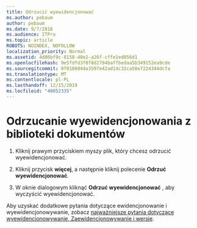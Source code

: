 ```yaml
---
title: Odrzucić wyewidencjonować
ms.author: pebaum
author: pebaum
ms.date: 9/7/2018
ms.audience: ITPro
ms.topic: article
ROBOTS: NOINDEX, NOFOLLOW
localization_priority: Normal
ms.assetid: 4d86bf9c-8158-40e2-a26f-cffe1ed856d1
ms.openlocfilehash: 9e5fdfd3f0f8d2794baffbedaa5b349152ea9cde
ms.sourcegitcommit: 0f0186044a3597e42ad14c32ca58e7224344dcfa
ms.translationtype: MT
ms.contentlocale: pl-PL
ms.lasthandoff: 12/15/2019
ms.locfileid: "40052335"
---
```

# <a name="discard-a-check-out-from-a-document-library"></a>Odrzucanie wyewidencjonowania z biblioteki dokumentów

1. Kliknij prawym przyciskiem myszy plik, który chcesz odrzucić wyewidencjonować.
    
2. Kliknij przycisk **więcej**, a następnie kliknij polecenie **Odrzuć wyewidencjonować**. 
    
3. W oknie dialogowym kliknąć **Odrzuć wyewidencjonować** , aby wyczyścić wyewidencjonować. 
    
Aby uzyskać dodatkowe pytania dotyczące ewidencjonowanie i wyewidencjonowywanie, zobacz [najważniejsze pytania dotyczące wyewidencjonowywanie, Zaewidencjonowywanie i wersje](https://go.microsoft.com/fwlink/?linkid=2018786).
  

